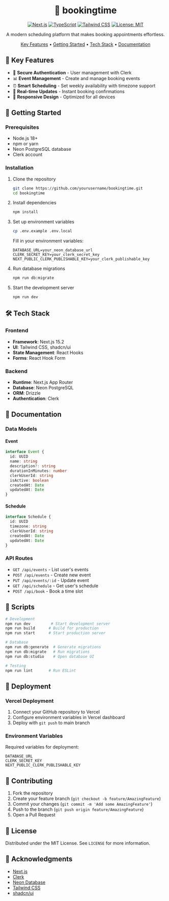 <div align="center">

# 📅 bookingtime

[![Next.js](https://img.shields.io/badge/Next.js-15.2-black?logo=next.js)](https://nextjs.org/)
[![TypeScript](https://img.shields.io/badge/TypeScript-5.0-blue?logo=typescript)](https://www.typescriptlang.org/)
[![Tailwind CSS](https://img.shields.io/badge/Tailwind-4.0-38B2AC?logo=tailwind-css)](https://tailwindcss.com/)
[![License: MIT](https://img.shields.io/badge/License-MIT-yellow.svg)](https://opensource.org/licenses/MIT)

A modern scheduling platform that makes booking appointments effortless.

[Key Features](#key-features) • [Getting Started](#getting-started) • [Tech Stack](#tech-stack) • [Documentation](#documentation)

</div>

## 🌟 Key Features

- 🔐 **Secure Authentication** - User management with Clerk
- 📊 **Event Management** - Create and manage booking events
- ⏰ **Smart Scheduling** - Set weekly availability with timezone support
- 🔄 **Real-time Updates** - Instant booking confirmations
- 📱 **Responsive Design** - Optimized for all devices

## 🚀 Getting Started

### Prerequisites

- Node.js 18+
- npm or yarn
- Neon PostgreSQL database
- Clerk account

### Installation

1. Clone the repository
   ```bash
   git clone https://github.com/yourusername/bookingtime.git
   cd bookingtime
   ```

2. Install dependencies
   ```bash
   npm install
   ```

3. Set up environment variables
   ```bash
   cp .env.example .env.local
   ```
   Fill in your environment variables:
   ```env
   DATABASE_URL=your_neon_database_url
   CLERK_SECRET_KEY=your_clerk_secret_key
   NEXT_PUBLIC_CLERK_PUBLISHABLE_KEY=your_clerk_publishable_key
   ```

4. Run database migrations
   ```bash
   npm run db:migrate
   ```

5. Start the development server
   ```bash
   npm run dev
   ```

## 🛠 Tech Stack

### Frontend
- **Framework**: Next.js 15.2
- **UI**: Tailwind CSS, shadcn/ui
- **State Management**: React Hooks
- **Forms**: React Hook Form

### Backend
- **Runtime**: Next.js App Router
- **Database**: Neon PostgreSQL
- **ORM**: Drizzle
- **Authentication**: Clerk

## 📖 Documentation

### Data Models

#### Event
```typescript
interface Event {
  id: UUID
  name: string
  description?: string
  durationInMinutes: number
  clerkUserId: string
  isActive: boolean
  createdAt: Date
  updatedAt: Date
}
```

#### Schedule
```typescript
interface Schedule {
  id: UUID
  timezone: string
  clerkUserId: string
  createdAt: Date
  updatedAt: Date
}
```

### API Routes

- `GET /api/events` - List user's events
- `POST /api/events` - Create new event
- `PUT /api/events/:id` - Update event
- `GET /api/schedule` - Get user's schedule
- `POST /api/book` - Book a time slot

## 🔧 Scripts

```bash
# Development
npm run dev         # Start development server
npm run build      # Build for production
npm run start      # Start production server

# Database
npm run db:generate  # Generate migrations
npm run db:migrate   # Run migrations
npm run db:studio    # Open database UI

# Testing
npm run lint       # Run ESLint
```

## 🚀 Deployment

### Vercel Deployment

1. Connect your GitHub repository to Vercel
2. Configure environment variables in Vercel dashboard
3. Deploy with `git push` to main branch

### Environment Variables

Required variables for deployment:
```env
DATABASE_URL
CLERK_SECRET_KEY
NEXT_PUBLIC_CLERK_PUBLISHABLE_KEY
```

## 🤝 Contributing

1. Fork the repository
2. Create your feature branch (`git checkout -b feature/AmazingFeature`)
3. Commit your changes (`git commit -m 'Add some AmazingFeature'`)
4. Push to the branch (`git push origin feature/AmazingFeature`)
5. Open a Pull Request

## 📄 License

Distributed under the MIT License. See `LICENSE` for more information.

## 👏 Acknowledgments

- [Next.js](https://nextjs.org/)
- [Clerk](https://clerk.dev/)
- [Neon Database](https://neon.tech/)
- [Tailwind CSS](https://tailwindcss.com/)
- [shadcn/ui](https://ui.shadcn.com/)
